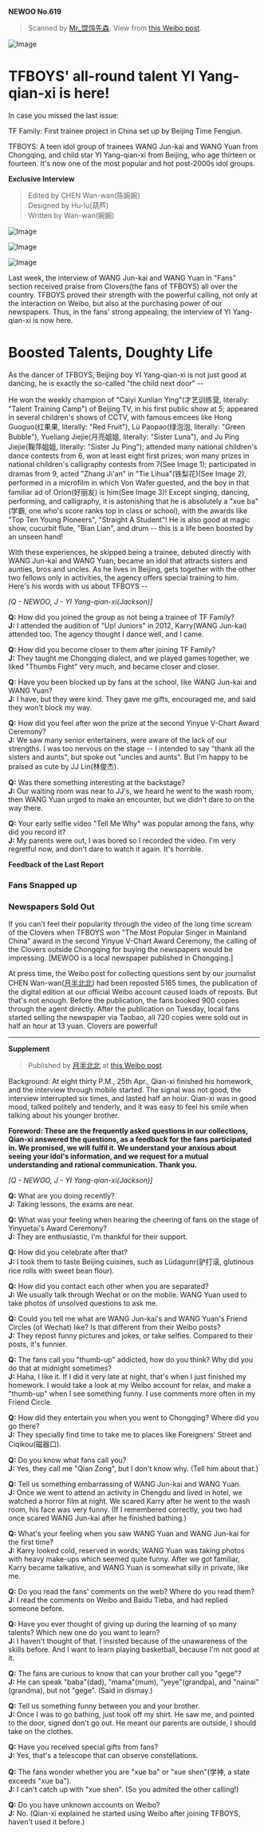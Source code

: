 **NEWOO No.619**

> Scanned by [Mr_馄饨先森](http://weibo.com/ericluoo). View from [this Weibo post](http://weibo.com/1914156097/B3FLJAHXw).

![Image](/pics/20140428NEWO001.jpg)

# TFBOYS' all-round talent YI Yang-qian-xi is here!

In case you missed the last issue:

TF Family: First trainee project in China set up by Beijing Time Fengjun.

TFBOYS: A teen idol group of trainees WANG Jun-kai and WANG Yuan from Chongqing, and child star YI Yang-qian-xi from Beijing, who age thirteen or fourteen.
It's now one of the most popular and hot post-2000s idol groups.

**Exclusive Interview**

> Edited by CHEN Wan-wan(陈婉婉)  
> Designed by Hu-lu(葫芦)  
> Written by Wan-wan(婉婉)

![Image](/pics/20140428NEWO002.jpg)

![Image](/pics/20140428NEWO003.jpg)

![Image](/pics/20140428NEWO004.jpg)

Last week, the interview of WANG Jun-kai and WANG Yuan in "Fans" section received praise from Clovers(the fans of TFBOYS) all over the country. TFBOYS proved their strength with the powerful calling, not only at the interaction on Weibo, but also at the purchasing power of our newspapers. Thus, in the fans' strong appealing, the interview of YI Yang-qian-xi is now here.

# Boosted Talents, Doughty Life

As the dancer of TFBOYS, Beijing boy YI Yang-qian-xi is not just good at dancing, he is exactly the so-called "the child next door" --

He won the weekly champion of "Caiyi Xunlian Ying"(才艺训练营, literally: "Talent Training Camp") of Beijing TV, in his first public show at 5;
appeared in several children's shows of CCTV, with famous emcees like Hong Guoguo(红果果, literally: "Red Fruit"), Lü Paopao(绿泡泡, literally: "Green Bubble"), Yueliang Jiejie(月亮姐姐, literally: "Sister Luna"), and Ju Ping Jiejie(鞠萍姐姐, literally: "Sister Ju Ping");
attended many national children's dance contests from 6, won at least eight first prizes;
won many prizes in national children's calligraphy contests from 7(See Image 1);
participated in dramas from 9, acted "Zhang Ji'an" in "Tie Lihua"(铁梨花)(See Image 2), performed in a microfilm in which Von Wafer guested, and the boy in that familiar ad of Orion(好丽友) is him(See Image 3)!
Except singing, dancing, performing, and calligraphy, it is astonishing that he is absolutely a "xue ba"(学霸, one who's score ranks top in class or school), with the awards like "Top Ten Young Pioneers", "Straight A Student"!
He is also good at magic show, cucurbit flute, "Bian Lian", and drum
-- this is a life been boosted by an unseen hand!

With these experiences, he skipped being a trainee, debuted directly with WANG Jun-kai and WANG Yuan, became an idol that attracts sisters and aunties, bros and uncles.
As he lives in Beijing, gets together with the other two fellows only in activities, the agency offers special training to him.
Here's his words with us about TFBOYS --

*[Q - NEWOO, J - YI Yang-qian-xi(Jackson)]*

**Q:**
How did you joined the group as not being a trainee of TF Family?  
**J:**
I attended the audition of "Up! Juniors" in 2012, Karry(WANG Jun-kai) attended too.
The agency thought I dance well, and I came.

**Q:**
How did you become closer to them after joining TF Family?  
**J:**
They taught me Chongqing dialect, and we played games together, we liked "Thumbs Fight" very much, and became closer and closer.

**Q:**
Have you been blocked up by fans at the school, like WANG Jun-kai and WANG Yuan?  
**J:**
I have, but they were kind. They gave me gifts, encouraged me, and said they won't block my way.

**Q:**
How did you feel after won the prize at the second Yinyue V-Chart Award Ceremony?  
**J:**
We saw many senior entertainers, were aware of the lack of our strengths.
I was too nervous on the stage -- I intended to say "thank all the sisters and aunts", but spoke out "uncles and aunts".
But I'm happy to be praised as cute by JJ Lin(林俊杰).

**Q:**
Was there something interesting at the backstage?  
**J:**
Our waiting room was near to JJ's, we heard he went to the wash room, then WANG Yuan urged to make an encounter, but we didn't dare to on the way there.

**Q:**
Your early selfie video "Tell Me Why" was popular among the fans, why did you record it?  
**J:**
My parents were out, I was bored so I recorded the video.
I'm very regretful now, and don't dare to watch it again. It's horrible.

**Feedback of the Last Report**

### Fans Snapped up
### Newspapers Sold Out

If you can't feel their popularity through the video of the long time scream of the Clovers when TFBOYS won "The Most Popular Singer in Mainland China" award in the second Yinyue V-Chart Award Ceremony, the calling of the Clovers outside Chongqing for buying the newspapers would be impressing.
[MEWOO is a local newspaper published in Chongqing.]

At press time, the Weibo post for collecting questions sent by our journalist CHEN Wan-wan([月半北北](http://weibo.com/jiongbei)) had been reposted 5165 times, the publication of the digital edition at our official Weibo account caused loads of reposts.
But that's not enough. Before the publication, the fans booked 900 copies through the agent directly.
After the publication on Tuesday, local fans started selling the newspaper via Taobao, all 720 copies were sold out in half an hour at 13 yuan.
Clovers are powerful!

---

**Supplement**

> Published by [月半北北](http://weibo.com/jiongbei) at [this Weibo post](http://weibo.com/1265310162/B1RWAkLkU).

Background:
At eight thirty P.M., 25th Apr., Qian-xi finished his homework, and the interview through mobile started.
The signal was not good, the interview interrupted six times, and lasted half an hour.
Qian-xi was in good mood, talked politely and tenderly, and it was easy to feel his smile when talking about his younger brother.

**Foreword: These are the frequently asked questions in our collections, Qian-xi answered the questions, as a feedback for the fans participated in.
We promised, we will fulfil it. We understand your anxious about seeing your idol's information, and we request for a mutual understanding and rational communication.
Thank you.**

*[Q - NEWOO, J - YI Yang-qian-xi(Jackson)]*

**Q:**
What are you doing recently?  
**J:**
Taking lessons, the exams are near.

**Q:**
What was your feeling when hearing the cheering of fans on the stage of Yinyuetai's Award Ceremony?  
**J:**
They are enthusiastic, I'm thankful for their support.

**Q:**
How did you celebrate after that?  
**J:**
I took them to taste Beijing cuisines, such as Lüdagunr(驴打滚, glutinous rice rolls with sweet bean flour).

**Q:**
How did you contact each other when you are separated?  
**J:**
We usually talk through Wechat or on the mobile.
WANG Yuan used to take photos of unsolved questions to ask me.

**Q:**
Could you tell me what are WANG Jun-kai's and WANG Yuan's Friend Circles (of Wechat) like?
Is that different from their Weibo posts?  
**J:**
They repost funny pictures and jokes, or take selfies.
Compared to their posts, it's funnier.

**Q:**
The fans call you "thumb-up" addicted, how do you think?
Why did you do that at midnight sometimes?  
**J:**
Haha, I like it.
If I did it very late at night, that's when I just finished my homework.
I would take a look at my Weibo account for relax, and make a "thumb-up" when I see something funny.
I use comments more often in my Friend Circle.

**Q:**
How did they entertain you when you went to Chongqing? Where did you go there?  
**J:**
They specially find time to take me to places like Foreigners' Street and Ciqikou(磁器口).

**Q:**
Do you know what fans call you?  
**J:**
Yes, they call me "Qian Zong", but I don't know why.
(Tell him about that.)

**Q:**
Tell us something embarrassing of WANG Jun-kai and WANG Yuan.  
**J:**
Once we went to attend an activity in Chengdu and lived in hotel, we watched a horror film at night.
We scared Karry after he went to the wash room, his face was very funny.
(If I remembered correctly, you two had once scared WANG Jun-kai after he finished bathing.)

**Q:**
What's your feeling when you saw WANG Yuan and WANG Jun-kai for the first time?  
**J:**
Karry looked cold, reserved in words;
WANG Yuan was taking photos with heavy make-ups which seemed quite funny.
After we got familiar, Karry became talkative, and WANG Yuan is somewhat silly in private, like me.

**Q:**
Do you read the fans' comments on the web? Where do you read them?  
**J:**
I read the comments on Weibo and Baidu Tieba, and had replied someone before.

**Q:**
Have you ever thought of giving up during the learning of so many talents?
Which new one do you want to learn?  
**J:**
I haven't thought of that.
I insisted because of the unawareness of the skills before.
And I want to learn playing basketball, because I'm not good at it.

**Q:**
The fans are curious to know that can your brother call you "gege"?  
**J:**
He can speak "baba"(dad), "mama"(mum), "yeye"(grandpa), and "nainai"(grandma), but not "gege". (Said in dismay.)

**Q:**
Tell us something funny between you and your brother.  
**J:**
Once I was to go bathing, just took off my shirt.
He saw me, and pointed to the door, signed don't go out.
He meant our parents are outside, I should take on the clothes.

**Q:**
Have you received special gifts from fans?  
**J:**
Yes, that's a telescope that can observe constellations.

**Q:**
The fans wonder whether you are "xue ba" or "xue shen"(学神, a state exceeds "xue ba").  
**J:**
I can't catch up with "xue shen".
(So you admited the other calling!)

**Q:**
Do you have unknown accounts on Weibo?  
**J:**
No.
(Qian-xi explained he started using Weibo after joining TFBOYS, haven't used it before.)
